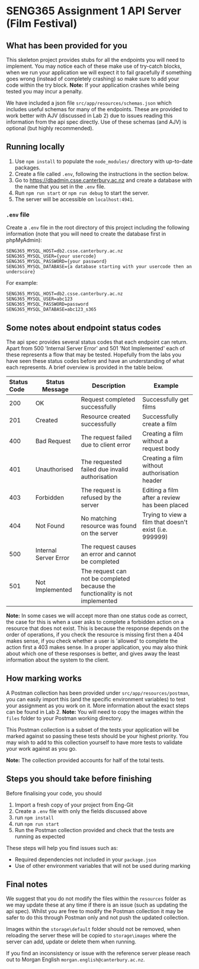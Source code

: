 # SENG365 Assignment 1 API Server (Film Festival)

## What has been provided for you

This skeleton project provides stubs for all the endpoints you will need to implement. You may notice each of these make
use of try-catch blocks, when we run your application we will expect it to fail gracefully if something goes wrong 
(instead of completely crashing) so make sure to add your code within the try block.
<b>Note:</b> If your application crashes while being tested you may incur a penalty.

We have included a json file `src/app/resources/schemas.json` which includes useful schemas for many of the endpoints.
These are provided to work better with AJV (discussed in Lab 2) due to issues reading this information from the api spec
directly. Use of these schemas (and AJV) is optional (but highly recommended).

## Running locally

1. Use `npm install` to populate the `node_modules/` directory with up-to-date packages.
2. Create a file called `.env`, following the instructions in the section below.
3. Go to https://dbadmin.csse.canterbury.ac.nz and create a database with the name that you set in the `.env` file.
2. Run `npm run start` or `npm run debug` to start the server.
3. The server will be accessible on `localhost:4941`.

### `.env` file

Create a `.env` file in the root directory of this project including the following information (note that you will need
to create the database first in phpMyAdmin):

```
SENG365_MYSQL_HOST=db2.csse.canterbury.ac.nz
SENG365_MYSQL_USER={your usercode}
SENG365_MYSQL_PASSWORD={your password}
SENG365_MYSQL_DATABASE={a database starting with your usercode then an underscore}
```

For example:

```
SENG365_MYSQL_HOST=db2.csse.canterbury.ac.nz
SENG365_MYSQL_USER=abc123
SENG365_MYSQL_PASSWORD=password
SENG365_MYSQL_DATABASE=abc123_s365
```

## Some notes about endpoint status codes

The api spec provides several status codes that each endpoint can return. Apart from 500 'Internal Server Error' and
501 'Not Implemented' each of these represents a flow that may be tested. Hopefully from the labs you have seen these
status codes before and have an understanding of what each represents. A brief overview is provided in the table below.

| Status Code | Status Message        | Description                                                                   | Example                                                |
|:------------|-----------------------|-------------------------------------------------------------------------------|--------------------------------------------------------|
| 200         | OK                    | Request completed successfully                                                | Successfully get films                                 |
| 201         | Created               | Resource created successfully                                                 | Successfully create a film                             |
| 400         | Bad Request           | The request failed due to client error                                        | Creating a film without a request body                 |
| 401         | Unauthorised          | The requested failed due invalid authorisation                                | Creating a film without authorisation header           |
| 403         | Forbidden             | The request is refused by the server                                          | Editing a film after a review has been placed          |
| 404         | Not Found             | No matching resource was found on the server                                  | Trying to view a film that doesn't exist (i.e. 999999) |
| 500         | Internal Server Error | The request causes an error and cannot be completed                           |                                                        |
| 501         | Not Implemented       | The request can not be completed because the functionality is not implemented |                                                        |

<b>Note:</b> In some cases we will accept more than one status code as correct, the case for this is when a user asks to
complete a forbidden action on a resource that does not exist. This is because the response depends on the order of
operations, if you check the resource is missing first then a 404 makes sense, if you check whether a user is 'allowed'
to complete the action first a 403 makes sense. In a proper application, you may also think about which one of these
responses is better, and gives away the least information about the system to the client.

## How marking works

A Postman collection has been provided under `src/app/resources/postman`, you can easily import this (and the specific
environment variables) to test your assignment as you work on it. More information about the exact steps can be found in
Lab 2. <b>Note:</b> You will need to copy the images within the `files` folder to your Postman working directory.

This Postman collection is a subset of the tests your application will be marked against so passing these tests should
be your highest priority. You may wish to add to this collection yourself to have more tests to validate your work
against as you go.

<b>Note:</b> The collection provided accounts for half of the total tests.

## Steps you should take before finishing

Before finalising your code, you should 
1. Import a fresh copy of your project from Eng-Git
2. Create a `.env` file with only the fields discussed above
3. run `npm install`
4. run `npm run start`
5. Run the Postman collection provided and check that the tests are running as expected

These steps will help you find issues such as:
- Required dependencies not included in your `package.json`
- Use of other environment variables that will not be used during marking

## Final notes

We suggest that you do not modify the files within the `resources` folder as we may update these at any time if there is
an issue (such as updating the api spec). Whilst you are free to modify the Postman collection it may be safer to do
this through Postman only and not push the updated collection.

Images within the `storage\default` folder should not be removed, when reloading the server these will be copied to
`storage\images` where the server can add, update or delete them when running.

If you find an inconsistency or issue with the reference server please reach out to Morgan English
`morgan.english@canterbury.ac.nz`.
